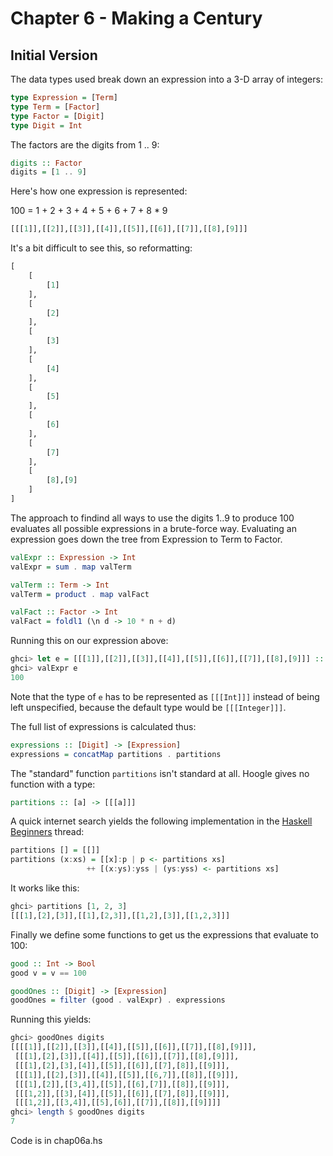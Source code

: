 Chapter 6 - Making a Century
============================

Initial Version
---------------

The data types used break down an expression into a 3-D array of integers:

```haskell
type Expression = [Term]
type Term = [Factor] 
type Factor = [Digit] 
type Digit = Int
```

The factors are the digits from 1 .. 9:

```haskell
digits :: Factor
digits = [1 .. 9]
```

Here's how one expression is represented:

100 = 1 + 2 + 3 + 4 + 5 + 6 + 7 + 8 * 9

```haskell
[[[1]],[[2]],[[3]],[[4]],[[5]],[[6]],[[7]],[[8],[9]]]
```

It's a bit difficult to see this, so reformatting:

```haskell
[
    [
        [1]
    ],
    [
        [2]
    ],
    [
        [3]
    ],
    [
        [4]
    ],
    [
        [5]
    ],
    [
        [6]
    ],
    [
        [7]
    ],
    [
        [8],[9]
    ]
]
```

The approach to findind all ways to use the digits 1..9 to produce 100 evaluates
all possible expressions in a brute-force way. Evaluating an expression goes down the
tree from Expression to Term to Factor.

```haskell
valExpr :: Expression -> Int 
valExpr = sum . map valTerm

valTerm :: Term -> Int
valTerm = product . map valFact 

valFact :: Factor -> Int
valFact = foldl1 (\n d -> 10 * n + d)
```

Running this on our expression above:

```haskell
ghci> let e = [[[1]],[[2]],[[3]],[[4]],[[5]],[[6]],[[7]],[[8],[9]]] :: [[[Int]]]
ghci> valExpr e
100
```

Note that the type of `e` has to be represented as `[[[Int]]]` instead of being left 
unspecified, because the default type would be `[[[Integer]]]`.

The full list of expressions is calculated thus:

```haskell
expressions :: [Digit] -> [Expression] 
expressions = concatMap partitions . partitions
```

The "standard" function `partitions` isn't standard at all. Hoogle gives no 
function with a type:

```haskell
partitions :: [a] -> [[[a]]]
```

A quick internet search yields the following implementation
in the [Haskell Beginners](http://www.haskell.org/pipermail/beginners/2011-April/006832.html) thread:

```haskell
partitions [] = [[]]
partitions (x:xs) = [[x]:p | p <- partitions xs]
                 ++ [(x:ys):yss | (ys:yss) <- partitions xs]
```

It works like this:

```haskell
ghci> partitions [1, 2, 3]
[[[1],[2],[3]],[[1],[2,3]],[[1,2],[3]],[[1,2,3]]]
```

Finally we define some functions to get us the expressions that evaluate to 100:

```haskell
good :: Int -> Bool
good v = v == 100

goodOnes :: [Digit] -> [Expression]
goodOnes = filter (good . valExpr) . expressions
```

Running this yields:

```haskell
ghci> goodOnes digits
[[[[1]],[[2]],[[3]],[[4]],[[5]],[[6]],[[7]],[[8],[9]]],
 [[[1],[2],[3]],[[4]],[[5]],[[6]],[[7]],[[8],[9]]],
 [[[1],[2],[3],[4]],[[5]],[[6]],[[7],[8]],[[9]]],
 [[[1]],[[2],[3]],[[4]],[[5]],[[6,7]],[[8]],[[9]]],
 [[[1],[2]],[[3,4]],[[5]],[[6],[7]],[[8]],[[9]]],
 [[[1,2]],[[3],[4]],[[5]],[[6]],[[7],[8]],[[9]]],
 [[[1,2]],[[3,4]],[[5],[6]],[[7]],[[8]],[[9]]]]
ghci> length $ goodOnes digits
7
```

Code is in chap06a.hs




